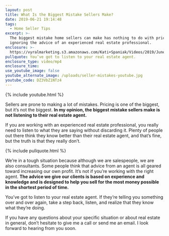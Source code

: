 ```yaml
---
layout: post
title: What Is the Biggest Mistake Sellers Make?
date: 2019-06-21 19:14:48
tags:
  - Home Seller Tips
excerpt: >-
  The biggest mistake home sellers can make has nothing to do with pricing. It’s
  ignoring the advice of an experienced real estate professional.
enclosure: >-
  https://vyralmarketing.s3.amazonaws.com/Kati+Spaniak/Videos/2019/June/Chicago+North+Shore+Real+Estate+Agent-+What+Is+the+Biggest+Mistake+Sellers+Make_.mp4
pullquote: You’ve got to listen to your real estate agent.
enclosure_type: video/mp4
enclosure_time:
use_youtube_image: false
youtube_alternate_image: /uploads/seller-mistakes-youtube.jpg
youtube_code: DZ3VbZ1NTz4
---
```


{% include youtube.html %}

Sellers are prone to making a lot of mistakes. Pricing is one of the biggest, but it’s not the biggest. **In my opinion, the biggest mistake sellers make is not listening to their real estate agent.**

If you are working with an experienced real estate professional, you really need to listen to what they are saying without discarding it. Plenty of people out there think they know better than their real estate agent, and that’s fine, but the truth is that they really don’t.&nbsp;

{% include pullquote.html %}

We’re in a tough situation because although we are salespeople, we are also consultants. Some people think that advice from an agent is all geared toward increasing our own profit. It’s not if you’re working with the right agent. **The advice we give our clients is based on experience and knowledge and is designed to help you sell for the most money possible in the shortest period of time.**

You’ve got to listen to your real estate agent. If they’re telling you something over and over again, take a step back, listen, and realize that they know what they’re doing.&nbsp;

If you have any questions about your specific situation or about real estate in general, don’t hesitate to give me a call or send me an email. I look forward to hearing from you soon.